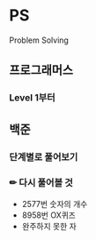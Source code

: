 # PS
Problem Solving

## 프로그래머스 
### Level 1부터

## 백준
### 단계별로 풀어보기

### ✏ 다시 풀어볼 것
- 2577번 숫자의 개수
- 8958번 OX퀴즈
- 완주하지 못한 자

